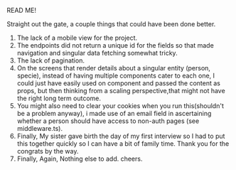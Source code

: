 READ ME!

Straight out the gate, a couple things that could have been done better.

1. The lack of a mobile view for the project.
2. The endpoints did not return a unique id for the fields so that made navigation and singular data fetching somewhat tricky.
3. The lack of pagination.
4. On the screens that render details about a singular entity (person, specie), instead of having multiple components cater to each one, I could just have easily used on component and passed the content as props, but then thinking from a scaling perspective,that might not have the right long term outcome.
5. You might also need to clear your cookies when you run this(shouldn't be a problem anyway), i made use of an email field in ascertaining whether a person should have access to non-auth pages (see middleware.ts).
6. Finally, My sister gave birth the day of my first interview so I had to put this together quickly so I can have a bit of family time. Thank you for the congrats by the way.
7. Finally, Again, Nothing else to add. cheers.
